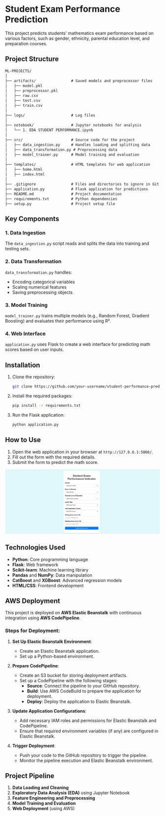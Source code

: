 # Student Exam Performance Prediction

This project predicts students' mathematics exam performance based on various factors, such as gender, ethnicity, parental education level, and preparation courses.

## Project Structure

```
ML-PROJECTS/
│
├── artifacts/                # Saved models and preprocessor files
│   ├── model.pkl
│   ├── preprocessor.pkl
│   ├── raw.csv
│   ├── test.csv
│   ├── train.csv
│
├── logs/                     # Log files
│
├── notebook/                 # Jupyter notebooks for analysis
│   └── 1. EDA STUDENT PERFORMANCE.ipynb
│
├── src/                      # Source code for the project
│   ├── data_ingestion.py     # Handles loading and splitting data
│   ├── data_transformation.py # Preprocessing data
│   ├── model_trainer.py      # Model training and evaluation
│
├── templates/                # HTML templates for web application
│   ├── home.html
│   ├── index.html
│
├── .gitignore                # Files and directories to ignore in Git
├── application.py            # Flask application for predictions
├── README.md                 # Project documentation
├── requirements.txt          # Python dependencies
├── setup.py                  # Project setup file
```

## Key Components

### 1. Data Ingestion
The `data_ingestion.py` script reads and splits the data into training and testing sets.

### 2. Data Transformation
`data_transformation.py` handles:
- Encoding categorical variables
- Scaling numerical features
- Saving preprocessing objects

### 3. Model Training
`model_trainer.py` trains multiple models (e.g., Random Forest, Gradient Boosting) and evaluates their performance using R².

### 4. Web Interface
`application.py` uses Flask to create a web interface for predicting math scores based on user inputs.

## Installation

1. Clone the repository:
   ```bash
   git clone https://github.com/your-username/student-performance-predictor.git
   ```

2. Install the required packages:
   ```bash
   pip install -r requirements.txt
   ```

3. Run the Flask application:
   ```bash
   python application.py
   ```

## How to Use

1. Open the web application in your browser at `http://127.0.0.1:5000/`.
2. Fill out the form with the required details.
3. Submit the form to predict the math score.

 ![Screenshot of Web Application](img/screenshot_webpage.png?raw=true "Optional Title")

## Technologies Used

- **Python**: Core programming language
- **Flask**: Web framework
- **Scikit-learn**: Machine learning library
- **Pandas** and **NumPy**: Data manipulation
- **CatBoost** and **XGBoost**: Advanced regression models
- **HTML/CSS**: Frontend development

## AWS Deployment

This project is deployed on **AWS Elastic Beanstalk** with continuous integration using **AWS CodePipeline**.

### Steps for Deployment:

1. **Set Up Elastic Beanstalk Environment**:
   - Create an Elastic Beanstalk application.
   - Set up a Python-based environment.
  

2. **Prepare CodePipeline**:
   - Create an S3 bucket for storing deployment artifacts.
   - Set up a CodePipeline with the following stages:
     - **Source**: Connect the pipeline to your GitHub repository.
     - **Build**: Use AWS CodeBuild to prepare the application for deployment.
     - **Deploy**: Deploy the application to Elastic Beanstalk.

3. **Update Application Configurations**:
   - Add necessary IAM roles and permissions for Elastic Beanstalk and CodePipeline.
   - Ensure that required environment variables (if any) are configured in Elastic Beanstalk.

4. **Trigger Deployment**:
   - Push your code to the GitHub repository to trigger the pipeline.
   - Monitor the pipeline execution and Elastic Beanstalk environment.

## Project Pipeline

1. **Data Loading and Cleaning**
2. **Exploratory Data Analysis (EDA)** using Jupyter Notebook
3. **Feature Engineering and Preprocessing**
4. **Model Training and Evaluation**
5. **Web Deployment** (using AWS)